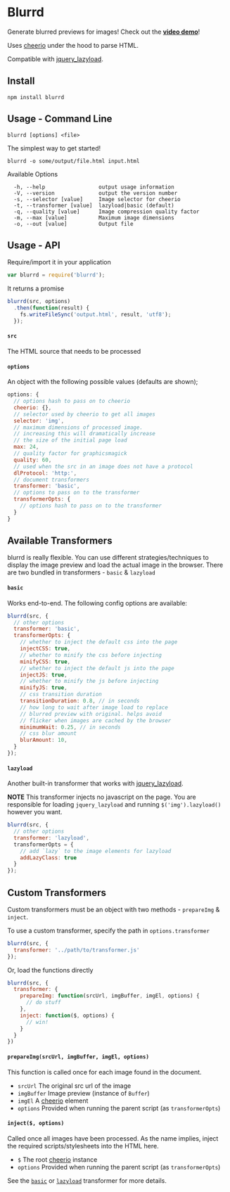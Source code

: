 # Blurrd

Generate blurred previews for images! Check out the **[video demo](https://www.youtube.com/watch?v=4HTpcauWaLs)**!

Uses [cheerio](https://github.com/cheeriojs/cheerio) under the hood to parse HTML.

Compatible with [jquery_lazyload](https://github.com/tuupola/jquery_lazyload).

## Install

```shell
npm install blurrd
```

## Usage - Command Line

```shell
blurrd [options] <file>
```

The simplest way to get started!

```shell
blurrd -o some/output/file.html input.html
```

Available Options

```shell
  -h, --help                 output usage information
  -V, --version              output the version number
  -s, --selector [value]     Image selector for cheerio
  -t, --transformer [value]  lazyload|basic (default)
  -q, --quality [value]      Image compression quality factor
  -m, --max [value]          Maximum image dimensions
  -o, --out [value]          Output file
```

## Usage - API

Require/import it in your application
```javascript
var blurrd = require('blurrd');
```

It returns a promise

```javascript
blurrd(src, options)
  .then(function(result) {
    fs.writeFileSync('output.html', result, 'utf8');
  });
```

#### `src`

The HTML source that needs to be processed

#### `options`

An object with the following possible values (defaults are shown);

```javascript
options: {
  // options hash to pass on to cheerio
  cheerio: {},
  // selector used by cheerio to get all images
  selector: 'img',
  // maximum dimensions of processed image.
  // increasing this will dramatically increase
  // the size of the initial page load
  max: 24,
  // quality factor for graphicsmagick
  quality: 60,
  // used when the src in an image does not have a protocol
  dlProtocol: 'http:',
  // document transformers
  transformer: 'basic',
  // options to pass on to the transformer
  transformerOpts: {
    // options hash to pass on to the transformer
  }
}
```

## Available Transformers

blurrd is really flexible. You can use different strategies/techniques to display the image preview and load the actual image in the browser. There are two bundled in transformers - `basic` & `lazyload`

#### `basic`

Works end-to-end. The following config options are available:

```javascript
blurrd(src, {
  // other options
  transformer: 'basic',
  transformerOpts: {
    // whether to inject the default css into the page
    injectCSS: true,
    // whether to minify the css before injecting
    minifyCSS: true,
    // whether to inject the default js into the page
    injectJS: true,
    // whether to minify the js before injecting
    minifyJS: true,
    // css transition duration
    transitionDuration: 0.8, // in seconds
    // how long to wait after image load to replace
    // blurred preview with original. helps avoid
    // flicker when images are cached by the browser
    minimumWait: 0.25, // in seconds
    // css blur amount
    blurAmount: 10,
  }
});
```

#### `lazyload`

Another built-in transformer that works with [jquery_lazyload](https://github.com/tuupola/jquery_lazyload).

**NOTE** This transformer injects no javascript on the page. You are responsible for loading `jquery_lazyload` and running `$('img').lazyload()` however you want.

```javascript
blurrd(src, {
  // other options
  transformer: 'lazyload',
  transformerOpts = {
    // add `lazy` to the image elements for lazyload
    addLazyClass: true
  }
});
```

## Custom Transformers

Custom transformers must be an object with two methods - `prepareImg` & `inject`.

To use a custom transformer, specify the path in `options.transformer`

```javascript
blurrd(src, {
  transformer: '../path/to/transformer.js'
});
```

Or, load the functions directly

```javascript
blurrd(src, {
  transformer: {
    prepareImg: function(srcUrl, imgBuffer, imgEl, options) {
      // do stuff
    },
    inject: function($, options) {
      // win!
    }
  }
})
```

#### `prepareImg(srcUrl, imgBuffer, imgEl, options)`

This function is called once for each image found in the document.

  - `srcUrl` The original src url of the image
  - `imgBuffer` Image preview (instance of `Buffer`)
  - `imgEl` A [cheerio](https://github.com/cheeriojs/cheerio) element
  - `options` Provided when running the parent script (as `transformerOpts`)


#### `inject($, options)`

Called once all images have been processed. As the name implies, inject the required scripts/stylesheets into the HTML here.

  - `$` The root [cheerio](https://github.com/cheeriojs/cheerio) instance
  - `options` Provided when running the parent script (as `transformerOpts`)

See the [`basic`](https://github.com/alizain/blurrd/blob/master/transformers/basic.js) or [`lazyload`](https://github.com/alizain/blurrd/blob/master/transformers/lazyload.js) transformer for more details.
